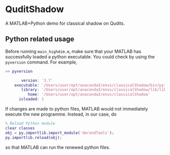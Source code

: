 # QuditShadow
A MATLAB+Python demo for classical shadow on Qudits.






## Python related usage

Before running ```main_highdim.m```, make sure that your MATLAB has successfully loaded a python executable. You could check by using the ```pyversion``` command. For example,

```matlab
>> pyversion

       version: '3.7'
    executable: '/Users/user/opt/anaconda3/envs/classicalShadow/bin/python3.7'
       library: '/Users/user/opt/anaconda3/envs/classicalShadow/lib/libpython3.7m.dylib'
          home: '/Users/user/opt/anaconda3/envs/classicalShadow'
      isloaded: 1
```


If changes are made to python files, MATLAB would not immediately execute the new programme. Instead, in our case, do

```matlab
% Reload Python module
clear classes
obj = py.importlib.import_module('derandTools');
py.importlib.reload(obj);
```

so that MATLAB can run the renewed python files.


